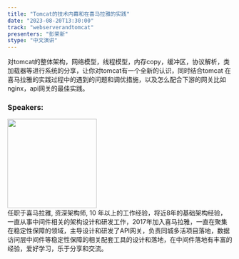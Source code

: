 ```yaml
---
title: "Tomcat的技术内幕和在喜马拉雅的实践"
date: "2023-08-20T13:30:00" 
track: "webserverandtomcat"
presenters: "彭荣新"
stype: "中文演讲"
---
```

对tomcat的整体架构，网络模型，线程模型，内存copy，缓冲区，协议解析，类加载器等进行系统的分享，让你对tomcat有一个全新的认识，同时结合tomcat 在喜马拉雅的实践过程中的遇到的问题和调优措施，以及怎么配合下游的网关比如nginx，api网关的最佳实践。
 ### Speakers: 
 <img src="https://img.bagevent.com/resource/20230520/1636534910.png" width="200" /><br>
 任职于喜马拉雅, 资深架构师, 10 年以上的工作经验，将近8年的基础架构经验，一直从事中间件相关的架构设计和研发工作，2017年加入喜马拉雅，一直在聚集在稳定性保障的领域，主导设计和研发了API网关，负责同城多活项目落地，数据访问层中间件等稳定性保障的相关配套工具的设计和落地，在中间件落地有丰富的经验，爱好学习，乐于分享和交流。
 <br><br>
